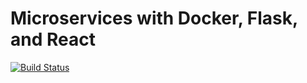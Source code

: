 # Microservices	with Docker, Flask, and React
[![Build Status](https://travis-ci.org/YOUR_GITHUB_USERNAME/testdriven-app.svg?branch=master)](https://travis-ci.org/vanor/testdriven-app)
